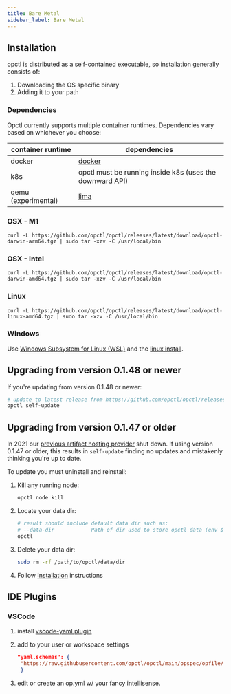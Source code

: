 ```yaml
---
title: Bare Metal
sidebar_label: Bare Metal
---
```

## Installation

opctl is distributed as a self-contained executable, so installation generally consists of:

1. Downloading the OS specific binary
2. Adding it to your path

### Dependencies

Opctl currently supports multiple container runtimes. Dependencies vary based on whichever you choose:

|container runtime|dependencies|
|--|--|
|docker|[docker](https://docs.docker.com/get-docker/)|
|k8s|opctl must be running inside k8s (uses the downward API) |
|qemu (experimental)|[lima](https://github.com/lima-vm/lima/releases/latest)|

### OSX - M1
`curl -L https://github.com/opctl/opctl/releases/latest/download/opctl-darwin-arm64.tgz | sudo tar -xzv -C /usr/local/bin`

### OSX - Intel
`curl -L https://github.com/opctl/opctl/releases/latest/download/opctl-darwin-amd64.tgz | sudo tar -xzv -C /usr/local/bin`

### Linux
`curl -L https://github.com/opctl/opctl/releases/latest/download/opctl-linux-amd64.tgz | sudo tar -xzv -C /usr/local/bin`

### Windows

Use [Windows Subsystem for Linux (WSL)](https://docs.microsoft.com/en-us/windows/wsl/) and the [linux install](#linux).

## Upgrading from version 0.1.48 or newer
If you're updating from version 0.1.48 or newer:
```bash
# update to latest release from https://github.com/opctl/opctl/releases
opctl self-update
```

## Upgrading from version 0.1.47 or older
In 2021 our [previous artifact hosting provider](https://equinox.io/) shut down. If using version 0.1.47 or older, this results in `self-update` finding no updates and mistakenly thinking you're up to date. 

To update you must uninstall and reinstall:

1.  Kill any running node:
    ```bash
    opctl node kill
    ```
1.  Locate your data dir:
    ```bash
    # result should include default data dir such as:
    # --data-dir            Path of dir used to store opctl data (env $OPCTL_DATA_DIR) (default "/Users/myusername/Library/Application Support/opctl")
    opctl
    ```
1.  Delete your data dir:
    ```bash
    sudo rm -rf /path/to/opctl/data/dir
    ```
1. Follow [Installation](#installation) instructions

## IDE Plugins

### VSCode

1. install [vscode-yaml plugin](https://marketplace.visualstudio.com/items?itemName=redhat.vscode-yaml)
2. add to your user or workspace settings
   
   ```json
   "yaml.schemas": {
    "https://raw.githubusercontent.com/opctl/opctl/main/opspec/opfile/jsonschema.json": "/op.yml"
    }
   ```

3. edit or create an op.yml w/ your fancy intellisense.
